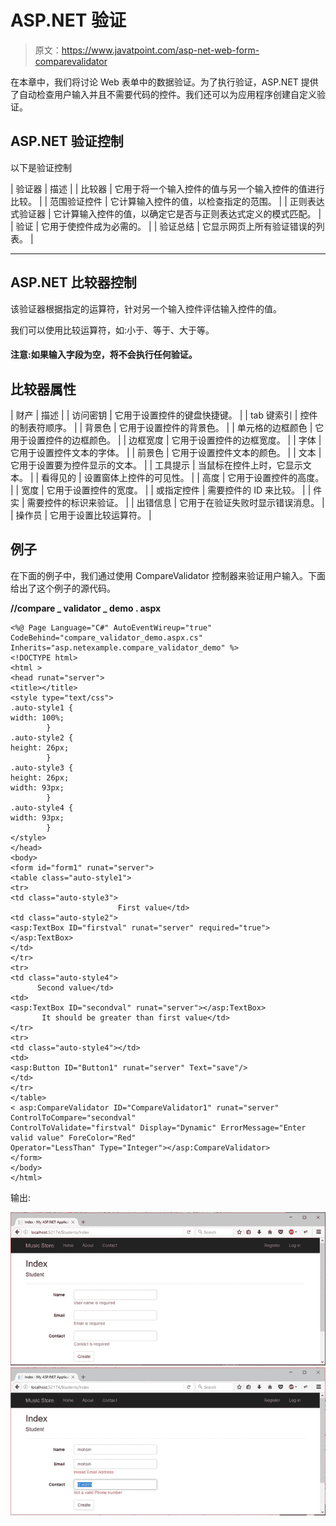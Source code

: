 # ASP.NET 验证

> 原文：<https://www.javatpoint.com/asp-net-web-form-comparevalidator>

在本章中，我们将讨论 Web 表单中的数据验证。为了执行验证，ASP.NET 提供了自动检查用户输入并且不需要代码的控件。我们还可以为应用程序创建自定义验证。

## ASP.NET 验证控制

以下是验证控制

| 验证器 | 描述 |
| 比较器 | 它用于将一个输入控件的值与另一个输入控件的值进行比较。 |
| 范围验证控件 | 它计算输入控件的值，以检查指定的范围。 |
| 正则表达式验证器 | 它计算输入控件的值，以确定它是否与正则表达式定义的模式匹配。 |
| 验证 | 它用于使控件成为必需的。 |
| 验证总结 | 它显示网页上所有验证错误的列表。 |

* * *

## ASP.NET 比较器控制

该验证器根据指定的运算符，针对另一个输入控件评估输入控件的值。

我们可以使用比较运算符，如:小于、等于、大于等。

#### 注意:如果输入字段为空，将不会执行任何验证。

## 比较器属性

| 财产 | 描述 |
| 访问密钥 | 它用于设置控件的键盘快捷键。 |
| tab 键索引 | 控件的制表符顺序。 |
| 背景色 | 它用于设置控件的背景色。 |
| 单元格的边框颜色 | 它用于设置控件的边框颜色。 |
| 边框宽度 | 它用于设置控件的边框宽度。 |
| 字体 | 它用于设置控件文本的字体。 |
| 前景色 | 它用于设置控件文本的颜色。 |
| 文本 | 它用于设置要为控件显示的文本。 |
| 工具提示 | 当鼠标在控件上时，它显示文本。 |
| 看得见的 | 设置窗体上控件的可见性。 |
| 高度 | 它用于设置控件的高度。 |
| 宽度 | 它用于设置控件的宽度。 |
| 或指定控件 | 需要控件的 ID 来比较。 |
| 件实 | 需要控件的标识来验证。 |
| 出错信息 | 它用于在验证失败时显示错误消息。 |
| 操作员 | 它用于设置比较运算符。 |

## 例子

在下面的例子中，我们通过使用 CompareValidator 控制器来验证用户输入。下面给出了这个例子的源代码。

**//compare _ validator _ demo . aspx**

```
<%@ Page Language="C#" AutoEventWireup="true" CodeBehind="compare_validator_demo.aspx.cs" 
Inherits="asp.netexample.compare_validator_demo" %>
<!DOCTYPE html>
<html >
<head runat="server">
<title></title>
<style type="text/css">
.auto-style1 {
width: 100%;
        }
.auto-style2 {
height: 26px;
        }
.auto-style3 {
height: 26px;
width: 93px;
        }
.auto-style4 {
width: 93px;
        }
</style>
</head>
<body>
<form id="form1" runat="server">
<table class="auto-style1">
<tr>
<td class="auto-style3">
                        First value</td>
<td class="auto-style2">
<asp:TextBox ID="firstval" runat="server" required="true"></asp:TextBox>
</td>
</tr>
<tr>
<td class="auto-style4">
      Second value</td>
<td>
<asp:TextBox ID="secondval" runat="server"></asp:TextBox>
       It should be greater than first value</td>
</tr>
<tr>
<td class="auto-style4"></td>
<td>
<asp:Button ID="Button1" runat="server" Text="save"/>
</td>
</tr>
</table>
< asp:CompareValidator ID="CompareValidator1" runat="server" ControlToCompare="secondval" 
ControlToValidate="firstval" Display="Dynamic" ErrorMessage="Enter valid value" ForeColor="Red" 
Operator="LessThan" Type="Integer"></asp:CompareValidator>
</form>
</body>
</html>

```

输出:

![ASP Validation 1](img/34799681f59306befebb6890a498b843.png)
![ASP Validation 2](img/878d96721568c4dc876d427a0f42f14b.png)